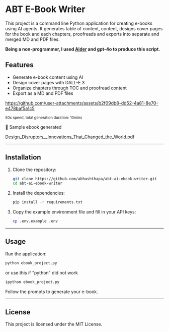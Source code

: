 # ABT E-Book Writer

This project is a command line Python application for creating e-books using AI agents. It generates table of content, content, designs cover pages for the book and each chapters, proofreads and exports into separate and merged MD and PDF files.

**Being a non-programmer, I used [Aider](https://github.com/Aider-AI/aider) and gpt-4o to produce this script.**

## Features

- Generate e-book content using AI
- Design cover pages with DALL-E 3
- Organize chapters through TOC and proofread content
- Export as a MD and PDF files

https://github.com/user-attachments/assets/b2f09db8-dd52-4a81-8e70-e478baf5a1c5

<sup>50x speed, total generation duration: 10mins</sup>

📖 Sample ebook generated

[Design_Disruptors__Innovations_That_Changed_the_World.pdf](https://github.com/user-attachments/files/17820970/Design_Disruptors__Innovations_That_Changed_the_World.pdf)


---


## Installation

1. Clone the repository:
   ```bash
   git clone https://github.com/abhashthapa/abt-ai-ebook-writer.git
   cd abt-ai-ebook-writer
   ```

2. Install the dependencies:
   ```bash
   pip install -r requirements.txt
   ```

3. Copy the example environment file and fill in your API keys:
   ```bash
   cp .env.example .env
   ```

---


## Usage

Run the application:
```bash
python ebook_project.py
```
or use this if "python" did not work
```bash
ipython ebook_project.py
```

Follow the prompts to generate your e-book.


---


## License

This project is licensed under the MIT License.
